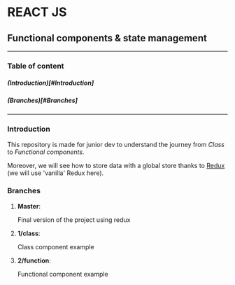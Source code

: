 # REACT JS
## Functional components & state management
___
### Table of content
##### (Introduction)[#Introduction]
##### (Branches)[#Branches]
___

### Introduction

This repository is made for junior dev to understand the journey from *Class* to *Functional components*.

Moreover, we will see how to store data with a global store thanks to [Redux](https://redux.js.org/) (we will use 'vanilla' Redux here).

### Branches

1. **Master**: 

    Final version of the project using redux

2. **1/class**:

    Class component example

3. **2/function**:

    Functional component example
